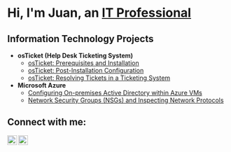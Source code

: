 <h1>Hi, I'm Juan, an <a href="https://www.linkedin.com/in/juan-antonio-martinez-medina-24562010a/">IT Professional</a></h1>

<h2> Information Technology Projects</h2>

- <b>osTicket (Help Desk Ticketing System)</b>
  - [osTicket: Prerequisites and Installation](https://github.com/juanmtz03/osticket-prereqs)
  - [osTicket: Post-Installation Configuration](https://github.com/juanmtz03/post-install-config)
  - [osTicket: Resolving Tickets in a Ticketing System](https://github.com/juanmtz03/ticket-lifecycle)
- <b>Microsoft Azure</b>
  - [Configuring On-premises Active Directory within Azure VMs](https://github.com/juanmtz03/configure-ad)
  - [Network Security Groups (NSGs) and Inspecting Network Protocols](https://github.com/juanmtz03/azure-network-protocols)

<h2>Connect with me:</h2>

[<img align="left" alt="Juan | LinkedIn" width="22px" src="https://cdn.jsdelivr.net/npm/simple-icons@v3/icons/linkedin.svg" />][linkedin]
[<img align="left" alt="Juan | Instagram" width="22px" src="https://cdn.jsdelivr.net/npm/simple-icons@v3/icons/instagram.svg" />][instagram]

[instagram]: https://www.instagram.com/juanchoos/
[linkedin]: https://www.linkedin.com/in/juan-antonio-martinez-medina-24562010a/
